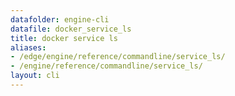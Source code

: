 ```yaml
---
datafolder: engine-cli
datafile: docker_service_ls
title: docker service ls
aliases:
- /edge/engine/reference/commandline/service_ls/
- /engine/reference/commandline/service_ls/
layout: cli
---
```


<!--
此页面是根据 Docker 源代码自动生成的。如果您想建议更改此处显示的文本，请在 GitHub 上的源代码仓库中打开一个工单或拉取请求：

https://github.com/docker/cli
-->
